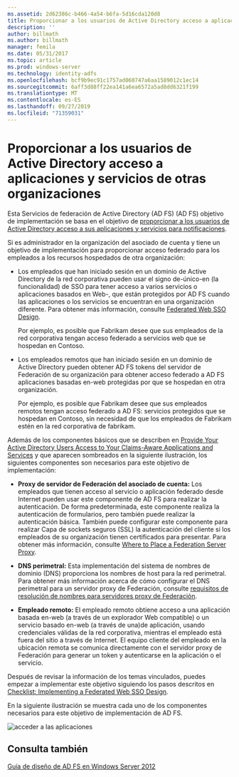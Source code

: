 ```yaml
---
ms.assetid: 2d62386c-b466-4a54-b6fa-5d16cda120d8
title: Proporcionar a los usuarios de Active Directory acceso a aplicaciones y servicios de otras organizaciones
description: ''
author: billmath
ms.author: billmath
manager: femila
ms.date: 05/31/2017
ms.topic: article
ms.prod: windows-server
ms.technology: identity-adfs
ms.openlocfilehash: bcf9b9ec91c1757ad060747a6aa1589012c1ec14
ms.sourcegitcommit: 6aff3d88ff22ea141a6ea6572a5ad8dd6321f199
ms.translationtype: MT
ms.contentlocale: es-ES
ms.lasthandoff: 09/27/2019
ms.locfileid: "71359031"
---
```

# <a name="provide-your-active-directory-users-access-to-the-applications-and-services-of-other-organizations"></a>Proporcionar a los usuarios de Active Directory acceso a aplicaciones y servicios de otras organizaciones

Esta Servicios de federación de Active Directory (AD FS) \(AD FS\) objetivo de implementación se basa en el objetivo de [proporcionar a los usuarios de Active Directory acceso a sus aplicaciones y servicios para notificaciones](Provide-Your-Active-Directory-Users-Access-to-Your-Claims-Aware-Applications-and-Services.md).  
  
Si es administrador en la organización del asociado de cuenta y tiene un objetivo de implementación para proporcionar acceso federado para los empleados a los recursos hospedados de otra organización:  
  
-   Los empleados que han iniciado sesión en un dominio de Active Directory de la red corporativa pueden usar el signo de\-único\-en \(la funcionalidad\) de SSO para tener acceso a varios servicios o aplicaciones basados en Web\-, que están protegidos por AD FS cuando las aplicaciones o los servicios se encuentran en una organización diferente. Para obtener más información, consulte [Federated Web SSO Design](Federated-Web-SSO-Design.md).  
  
    Por ejemplo, es posible que Fabrikam desee que sus empleados de la red corporativa tengan acceso federado a servicios web que se hospedan en Contoso.  
  
-   Los empleados remotos que han iniciado sesión en un dominio de Active Directory pueden obtener AD FS tokens del servidor de Federación de su organización para obtener acceso federado a AD FS aplicaciones basadas en\-web protegidas por que se hospedan en otra organización.  
  
    Por ejemplo, es posible que Fabrikam desee que sus empleados remotos tengan acceso federado a AD FS: servicios protegidos que se hospedan en Contoso, sin necesidad de que los empleados de Fabrikam estén en la red corporativa de fabrikam.  
  
Además de los componentes básicos que se describen en [Provide Your Active Directory Users Access to Your Claims-Aware Applications and Services](Provide-Your-Active-Directory-Users-Access-to-Your-Claims-Aware-Applications-and-Services.md) y que aparecen sombreados en la siguiente ilustración, los siguientes componentes son necesarios para este objetivo de implementación:  
  
-   **Proxy de servidor de Federación del asociado de cuenta:** Los empleados que tienen acceso al servicio o aplicación federado desde Internet pueden usar este componente de AD FS para realizar la autenticación. De forma predeterminada, este componente realiza la autenticación de formularios, pero también puede realizar la autenticación básica. También puede configurar este componente para realizar Capa de sockets seguros \(SSL\) la autenticación del cliente si los empleados de su organización tienen certificados para presentar. Para obtener más información, consulte [Where to Place a Federation Server Proxy](Where-to-Place-a-Federation-Server-Proxy.md).  
  
-   **DNS perimetral:** Esta implementación del sistema de nombres de dominio \(DNS\) proporciona los nombres de host para la red perimetral. Para obtener más información acerca de cómo configurar el DNS perimetral para un servidor proxy de Federación, consulte [requisitos de resolución de nombres para servidores proxy de Federación](Name-Resolution-Requirements-for-Federation-Server-Proxies.md).  
  
-   **Empleado remoto:** El empleado remoto obtiene acceso a una aplicación basada en\-web \(a través de un explorador Web compatible\) o un servicio basado en\-web \(a través de una\)de aplicación, usando credenciales válidas de la red corporativa, mientras el empleado está fuera del sitio a través de Internet. El equipo cliente del empleado en la ubicación remota se comunica directamente con el servidor proxy de Federación para generar un token y autenticarse en la aplicación o el servicio.  
  
Después de revisar la información de los temas vinculados, puedes empezar a implementar este objetivo siguiendo los pasos descritos en [Checklist: Implementing a Federated Web SSO Design](../../ad-fs/deployment/Checklist--Implementing-a-Federated-Web-SSO-Design.md).  
  
En la siguiente ilustración se muestra cada uno de los componentes necesarios para este objetivo de implementación de AD FS.  
  
![acceder a las aplicaciones](media/50af4837-31e0-451f-a942-e705c2300065.gif)  
  
## <a name="see-also"></a>Consulta también
[Guía de diseño de AD FS en Windows Server 2012](AD-FS-Design-Guide-in-Windows-Server-2012.md)
